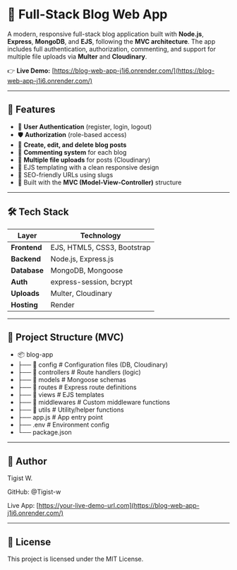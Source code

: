 # 📝 Full-Stack Blog Web App

A modern, responsive full-stack blog application built with **Node.js**, **Express**, **MongoDB**, and **EJS**, following the **MVC architecture**. The app includes full authentication, authorization, commenting, and support for multiple file uploads via **Multer** and **Cloudinary**.

👉 **Live Demo:** [https://blog-web-app-j1i6.onrender.com/](https://blog-web-app-j1i6.onrender.com/)

---

## 🚀 Features

- 🔐 **User Authentication** (register, login, logout)
- 🛡️ **Authorization** (role-based access)
- 📝 **Create, edit, and delete blog posts**
- 💬 **Commenting system** for each blog
- 📁 **Multiple file uploads** for posts (Cloudinary)
- 🎨 EJS templating with a clean responsive design
- 🔗 SEO-friendly URLs using slugs
- 🧰 Built with the **MVC (Model-View-Controller)** structure

---

## 🛠️ Tech Stack

| Layer         | Technology                     |
|---------------|--------------------------------|
| **Frontend**  | EJS, HTML5, CSS3, Bootstrap    |
| **Backend**   | Node.js, Express.js            |
| **Database**  | MongoDB, Mongoose              |
| **Auth**      | express-session, bcrypt        |
| **Uploads**   | Multer, Cloudinary             |
| **Hosting**   | Render                         |

---

## 📁 Project Structure (MVC)

- 📦 blog-app
- ├── 📁 config # Configuration files (DB, Cloudinary)
- ├── 📁 controllers # Route handlers (logic)
- ├── 📁 models # Mongoose schemas
- ├── 📁 routes # Express route definitions
- ├── 📁 views # EJS templates
- ├── 📁 middlewares # Custom middleware functions
- ├── 📁 utils # Utility/helper functions
- ├── app.js # App entry point
- ├── .env # Environment config
- └── package.json
  
---

## 👤 Author
Tigist W.

GitHub: @Tigist-w

Live App: [https://your-live-demo-url.com](https://blog-web-app-j1i6.onrender.com/)

---

## 📄 License

This project is licensed under the MIT License.



